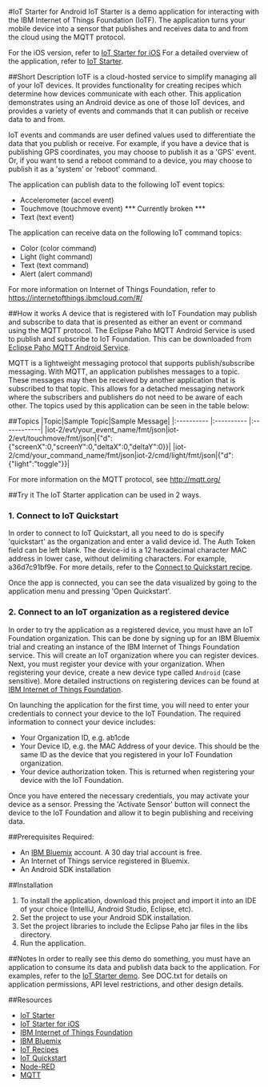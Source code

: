 #IoT Starter for Android
IoT Starter is a demo application for interacting with the IBM Internet of Things Foundation (IoTF).
The application turns your mobile device into a sensor that publishes and receives data to and from the cloud using the MQTT protocol.

For the iOS version, refer to [IoT Starter for iOS](https://github.com/ibm-messaging/iot-starter-for-ios)
For a detailed overview of the application, refer to [IoT Starter](http://m2m.demos.ibm.com/iotstarter.html).

##Short Description
IoTF is a cloud-hosted service to simplify managing all of your IoT devices.
It provides functionality for creating recipes which determine how devices communicate with each other.
This application demonstrates using an Android device as one of those IoT devices, and provides a variety of events and commands that it can publish or receive data to and from.

IoT events and commands are user defined values used to differentiate the data that you publish or receive. For example, if you have a device that is publishing GPS coordinates, you may choose to publish it as a 'GPS' event. Or, if you want to send a reboot command to a device, you may choose to publish it as a 'system' or 'reboot' command.

The application can publish data to the following IoT event topics:
- Accelerometer (accel event)
- Touchmove (touchmove event) *** Currently broken ***
- Text (text event)

The application can receive data on the following IoT command topics:
- Color (color command)
- Light (light command)
- Text (text command)
- Alert (alert command)

For more information on Internet of Things Foundation, refer to https://internetofthings.ibmcloud.com/#/

##How it works
A device that is registered with IoT Foundation may publish and subscribe to data that is presented as either an event or command using the MQTT protocol.
The Eclipse Paho MQTT Android Service is used to publish and subscribe to IoT Foundation. This can be downloaded from
[Eclipse Paho MQTT Android Service](http://www.eclipse.org/paho/clients/android/).

MQTT is a lightweight messaging protocol that supports publish/subscribe messaging. With MQTT, an application publishes messages to a topic. These messages may then be received by another application that is subscribed to that topic. This allows for a detached messaging network where the subscribers and publishers do not need to be aware of each other.
The topics used by this application can be seen in the table below:

##Topics
|Topic|Sample Topic|Sample Message|
|:---------- |:---------- |:------------|
|iot-2/evt/your_event_name/fmt/json|iot-2/evt/touchmove/fmt/json|{"d":{"screenX":0,"screenY":0,"deltaX":0,"deltaY":0}}|
|iot-2/cmd/your_command_name/fmt/json|iot-2/cmd/light/fmt/json|{"d":{"light":"toggle"}}|

For more information on the MQTT protocol, see http://mqtt.org/

##Try it
The IoT Starter application can be used in 2 ways.

### 1. Connect to IoT Quickstart
In order to connect to IoT Quickstart, all you need to do is specify 'quickstart' as the organization and enter a valid device id. The Auth Token field can be left blank. The device-id is a 12 hexadecimal character MAC address in lower case, without delimiting characters. For example, a36d7c91bf9e. For more details, refer to the [Connect to Quickstart recipe](https://developer.ibm.com/iot/recipes/improvise-connect-quickstart/).

Once the app is connected, you can see the data visualized by going to the application menu and pressing 'Open Quickstart'.

### 2. Connect to an IoT organization as a registered device
In order to try the application as a registered device, you must have an IoT Foundation organization. This can be done by signing up for an IBM Bluemix trial and creating an instance of the IBM Internet of Things Foundation service. This will create an IoT organization where you can register devices. Next, you must register your device with your organization. When registering your device, create a new device type called `Android` (case sensitive). More detailed instructions on registering devices can be found at [IBM Internet of Things Foundation](https://internetofthings.ibmcloud.com/#/).

On launching the application for the first time, you will need to enter your credentials to connect your device to the IoT Foundation. The required information to connect your device includes:

- Your Organization ID, e.g. ab1cde
- Your Device ID, e.g. the MAC Address of your device. This should be the same ID as the device that you registered in your IoT Foundation organization.
- Your device authorization token. This is returned when registering your device with the IoT Foundation.

Once you have entered the necessary credentials, you may activate your device as a sensor. Pressing the 'Activate Sensor' button will connect the device to the IoT Foundation and allow it to begin publishing and receiving data.

##Prerequisites
Required:
- An [IBM Bluemix](https://ace.ng.bluemix.net/) account. A 30 day trial account is free.
- An Internet of Things service registered in Bluemix.
- An Android SDK installation

##Installation
1. To install the application, download this project and import it into an IDE of your choice (IntelliJ, Android Studio, Eclipse, etc).
2. Set the project to use your Android SDK installation.
3. Set the project libraries to include the Eclipse Paho jar files in the libs directory.
4. Run the application.

##Notes
In order to really see this demo do something, you must have an application to consume its data and publish data back
to the application. For examples, refer to the [IoT Starter demo](http://m2m.demos.ibm.com/iotstarter.html).
See DOC.txt for details on application permissions, API level restrictions, and other design details.

##Resources
- [IoT Starter](http://m2m.demos.ibm.com/iotstarter.html)
- [IoT Starter for iOS](https://github.com/ibm-messaging/iot-starter-for-ios)
- [IBM Internet of Things Foundation](https://internetofthings.ibmcloud.com/#/)
- [IBM Bluemix](https://ace.ng.bluemix.net)
- [IoT Recipes](https://developer.ibm.com/iot/)
- [IoT Quickstart](http://quickstart.internetofthings.ibmcloud.com/#/)
- [Node-RED](http://nodered.org/)
- [MQTT](http://mqtt.org/)
